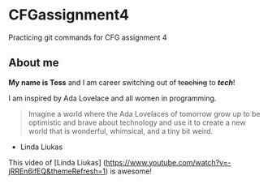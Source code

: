 # CFGassignment4
Practicing git commands for CFG assignment 4

## About me
**My name is Tess**
and I am career switching out of ~~teaching~~ to ***tech***!

I am inspired by Ada Lovelace and all women in programming.


> Imagine a world where the Ada Lovelaces of tomorrow grow up to be optimistic and brave about technology and use it to create a new world that is wonderful, whimsical, and a tiny bit weird.
- Linda Liukas

This video of [Linda Liukas] (https://www.youtube.com/watch?v=-jRREn6ifEQ&themeRefresh=1) is awesome!